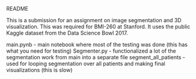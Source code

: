 README

This is a submission for an assignment on image segmentation and 3D visualization. This was required for BMI-260 at Stanford. It uses the public Kaggle dataset from the Data Science Bowl 2017.

main.pynb - main notebook where most of the testing was done (this has what you need for testing)
Segmenter.py - functionalized a lot of the segmentation work from main into a separate file
segment_all_patients - used for looping segmentation over all patients and making final visualizations (this is slow)
